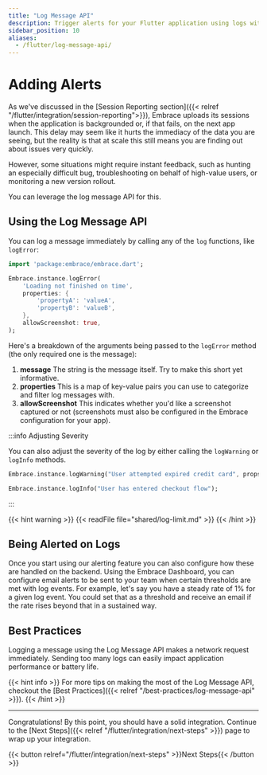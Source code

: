```yaml
---
title: "Log Message API"
description: Trigger alerts for your Flutter application using logs with the Embrace SDK
sidebar_position: 10
aliases:
  - /flutter/log-message-api/
---
```


# Adding Alerts

As we've discussed in the [Session Reporting section]({{< relref "/flutter/integration/session-reporting">}}), Embrace uploads its sessions when the application is backgrounded or, if that fails, on the next app launch.
This delay may seem like it hurts the immediacy of the data you are seeing, but the reality is that at scale this still means you are finding out about issues very quickly.

However, some situations might require instant feedback, such as hunting an especially difficult bug, troubleshooting on behalf of high-value users, or monitoring a new version rollout.

You can leverage the log message API for this.

## Using the Log Message API

You can log a message immediately by calling any of the `log` functions, like `logError`:

```dart
import 'package:embrace/embrace.dart';

Embrace.instance.logError(
	'Loading not finished on time',
	properties: {
		'propertyA': 'valueA', 
		'propertyB': 'valueB',
	},
	allowScreenshot: true,
);
```

Here's a breakdown of the arguments being passed to the `logError` method (the only required one is the message):

1. **message** The string is the message itself. Try to make this short yet informative.
1. **properties** This is a map of key-value pairs you can use to categorize and filter log messages with.
1. **allowScreenshot** This indicates whether you'd like a screenshot captured or not (screenshots must also be configured in the Embrace configuration for your app).

:::info Adjusting Severity

You can also adjust the severity of the log by either calling the `logWarning` or `logInfo` methods.

```dart
Embrace.instance.logWarning("User attempted expired credit card", props);

Embrace.instance.logInfo("User has entered checkout flow");
```
:::

{{< hint warning >}}
{{< readFile file="shared/log-limit.md" >}}
{{< /hint >}}

## Being Alerted on Logs

Once you start using our alerting feature you can also configure how these are handled on the backend.
Using the Embrace Dashboard, you can configure email alerts to be sent to your team when certain thresholds are met with log events.
For example, let's say you have a steady rate of 1% for a given log event. You could set that as a threshold and receive an email if the rate rises beyond that in a sustained way.

## Best Practices

Logging a message using the Log Message API makes a network request immediately.
Sending too many logs can easily impact application performance or battery life.

{{< hint info >}}
For more tips on making the most of the Log Message API, checkout the [Best Practices]({{< relref "/best-practices/log-message-api" >}}).
{{< /hint >}}

---

Congratulations! By this point, you should have a solid integration. Continue to the [Next Steps]({{< relref "/flutter/integration/next-steps" >}}) page to wrap up your integration.

{{< button relref="/flutter/integration/next-steps" >}}Next Steps{{< /button >}}

